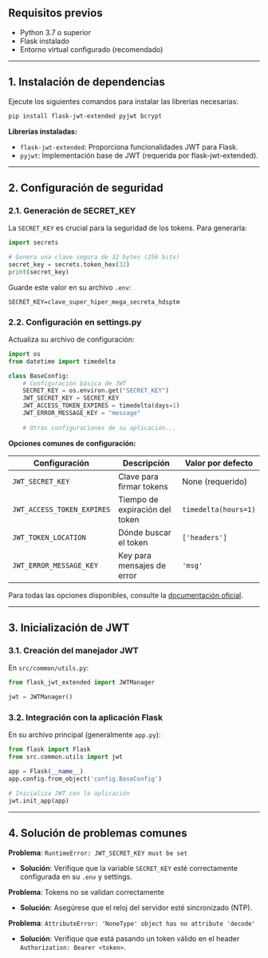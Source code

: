 ## Requisitos previos
- Python 3.7 o superior
- Flask instalado
- Entorno virtual configurado (recomendado)

---

## 1. Instalación de dependencias

Ejecute los siguientes comandos para instalar las librerías necesarias:

```bash
pip install flask-jwt-extended pyjwt bcrypt
```

**Librerías instaladas:**
- `flask-jwt-extended`: Proporciona funcionalidades JWT para Flask.
- `pyjwt`: Implementación base de JWT (requerida por flask-jwt-extended).

---

## 2. Configuración de seguridad

### 2.1. Generación de SECRET_KEY

La `SECRET_KEY` es crucial para la seguridad de los tokens. Para generarla:

```python
import secrets

# Genera una clave segura de 32 bytes (256 bits)
secret_key = secrets.token_hex(32)
print(secret_key)
```

Guarde este valor en su archivo `.env`:

```
SECRET_KEY=clave_super_hiper_mega_secreta_hdsptm
```

### 2.2. Configuración en settings.py

Actualiza su archivo de configuración:

```python
import os
from datetime import timedelta

class BaseConfig:
    # Configuración básica de JWT
    SECRET_KEY = os.environ.get("SECRET_KEY")
    JWT_SECRET_KEY = SECRET_KEY
    JWT_ACCESS_TOKEN_EXPIRES = timedelta(days=1)
    JWT_ERROR_MESSAGE_KEY = "message"
    
    # Otras configuraciones de su aplicación...
```

**Opciones comunes de configuración:**

| Configuración              | Descripción                    | Valor por defecto    |
| -------------------------- | ------------------------------ | -------------------- |
| `JWT_SECRET_KEY`           | Clave para firmar tokens       | None (requerido)     |
| `JWT_ACCESS_TOKEN_EXPIRES` | Tiempo de expiración del token | `timedelta(hours=1)` |
| `JWT_TOKEN_LOCATION`       | Dónde buscar el token          | `['headers']`        |
| `JWT_ERROR_MESSAGE_KEY`    | Key para mensajes de error     | `'msg'`              |

Para todas las opciones disponibles, consulte la [documentación oficial](https://flask-jwt-extended.readthedocs.io/en/stable/options.html).

---

## 3. Inicialización de JWT

### 3.1. Creación del manejador JWT

En `src/common/utils.py`:

```python
from flask_jwt_extended import JWTManager

jwt = JWTManager()
```

### 3.2. Integración con la aplicación Flask

En su archivo principal (generalmente `app.py`):

```python
from flask import Flask
from src.common.utils import jwt

app = Flask(__name__)
app.config.from_object('config.BaseConfig')

# Inicializa JWT con la aplicación
jwt.init_app(app)
```

---
## 4. Solución de problemas comunes

**Problema**: `RuntimeError: JWT_SECRET_KEY must be set`
- **Solución**: Verifique que la variable `SECRET_KEY` esté correctamente configurada en su `.env` y settings.

**Problema**: Tokens no se validan correctamente
- **Solución**: Asegúrese que el reloj del servidor esté sincronizado (NTP).

**Problema**: `AttributeError: 'NoneType' object has no attribute 'decode'`
- **Solución**: Verifique que está pasando un token válido en el header `Authorization: Bearer <token>`.

